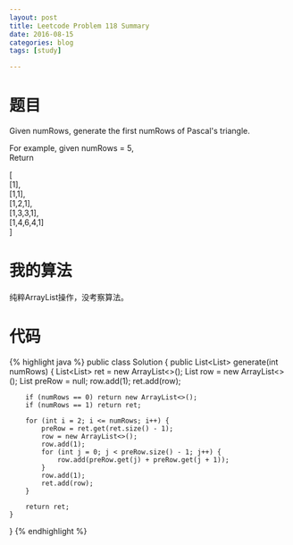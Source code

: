 ```yaml
---
layout: post
title: Leetcode Problem 118 Summary
date: 2016-08-15
categories: blog
tags: [study]

---
```


# 题目

Given numRows, generate the first numRows of Pascal's triangle.

For example, given numRows = 5,  
Return

[  
     [1],  
    [1,1],  
   [1,2,1],  
  [1,3,3,1],  
 [1,4,6,4,1]  
]

# 我的算法

纯粹ArrayList操作，没考察算法。

# 代码

{% highlight java %}
public class Solution {
    public List<List<Integer>> generate(int numRows) {
        List<List<Integer>> ret = new ArrayList<>();
        List<Integer> row = new ArrayList<>();
        List<Integer> preRow = null;
        row.add(1);
        ret.add(row);
        
        if (numRows == 0) return new ArrayList<>();
        if (numRows == 1) return ret;
        
        for (int i = 2; i <= numRows; i++) {
            preRow = ret.get(ret.size() - 1);
            row = new ArrayList<>();
            row.add(1);
            for (int j = 0; j < preRow.size() - 1; j++) {
                row.add(preRow.get(j) + preRow.get(j + 1));
            }
            row.add(1);
            ret.add(row);
        }
        
        return ret;
    }
}
{% endhighlight %}